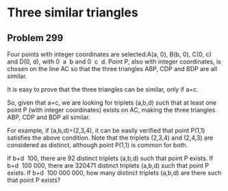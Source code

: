 #  Three similar triangles
## Problem 299


Four points with integer coordinates are selected:A(a, 0), B(b, 0), C(0, c) and D(0, d), 
with 0  a  b and 0  c  d.
Point P, also with integer coordinates, is chosen on the line AC so that the three triangles ABP, CDP and BDP are all similar.

It is easy to prove that the three triangles can be similar, only if a=c.

So, given that a=c, we are looking for triplets (a,b,d) such that at least one point P (with integer coordinates) exists on AC, making the three triangles ABP, CDP and BDP all similar.

For example, if (a,b,d)=(2,3,4), it can be easily verified that point P(1,1) satisfies the above condition. 
Note that the triplets (2,3,4) and (2,4,3) are considered as distinct, although point P(1,1) is common for both.

If b+d  100, there are 92 distinct triplets (a,b,d) such that point P exists.
If b+d  100 000, there are 320471 distinct triplets (a,b,d) such that point P exists.
If b+d  100 000 000, how many distinct triplets (a,b,d) are there such that point P exists?


